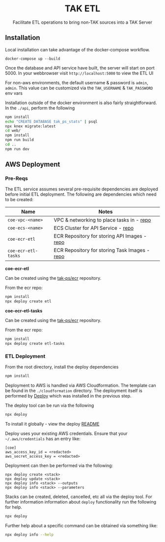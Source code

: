 <h1 align=center>TAK ETL</h1>

<p align=center>Facilitate ETL operations to bring non-TAK sources into a TAK Server</p>

## Installation

Local installation can take advantage of the docker-compose workflow.

```
docker-compose up --build
```

Once the database and API service have built, the server will start on port 5000.
In your webbrowser visit `http://localhost:5000` to view the ETL UI

For non-aws environments, the default username & password is `admin`, `admin`.
This value can be customized via the `TAK_USERNAME` & `TAK_PASSWORD` env vars

Installation outside of the docker environment is also fairly straightforward.
In the `./api`, perform the following

```sh
npm install
echo "CREATE DATABASE tak_ps_stats" | psql
npx knex migrate:latest
cd web/
npm install
npm run build
cd ..
npm run dev
```

## AWS Deployment

### Pre-Reqs

The ETL service assumes several pre-requisite dependencies are deployed before
initial ETL deployment.
The following are dependencies which need to be created:

| Name                  | Notes |
| --------------------- | ----- |
| `coe-vpc-<name>`      | VPC & networking to place tasks in - [repo](ttps://github.com/tak-ps/vpc) |
| `coe-ecs-<name>`      | ECS Cluster for API Service - [repo](ttps://github.com/tak-ps/ecs) |
| `coe-ecr-etl`         | ECR Repository for storing API Images - [repo](ttps://github.com/tak-ps/ecr)     |
| `coe-ecr-etl-tasks`   | ECR Repository for storing Task Images - [repo](ttps://github.com/tak-ps/ecr)  |

**coe-ecr-etl**

Can be created using the [tak-ps/ecr](https://github.com/tak-ps/ecr) repository.

From the ecr repo:
```sh
npm install
npx deploy create etl
```

**coe-ecr-etl-tasks**

Can be created using the [tak-ps/ecr](https://github.com/tak-ps/ecr) repository.

From the ecr repo:
```sh
npm install
npx deploy create etl-tasks
```

### ETL Deployment

From the root directory, install the deploy dependencies

```sh
npm install
```

Deployment to AWS is handled via AWS Cloudformation. The template can be found in the `./cloudformation`
directory. The deployment itself is performed by [Deploy](https://github.com/openaddresses/deploy) which
was installed in the previous step.

The deploy tool can be run via the following

```sh
npx deploy
```

To install it globally - view the deploy [README](https://github.com/openaddresses/deploy)

Deploy uses your existing AWS credentials. Ensure that your `~/.aws/credentials` has an entry like:

```
[coe]
aws_access_key_id = <redacted>
aws_secret_access_key = <redacted>
```

Deployment can then be performed via the following:

```
npx deploy create <stack>
npx deploy update <stack>
npx deploy info <stack> --outputs
npx deploy info <stack> --parameters
```

Stacks can be created, deleted, cancelled, etc all via the deploy tool. For further information
information about `deploy` functionality run the following for help.

```sh
npx deploy
```

Further help about a specific command can be obtained via something like:

```sh
npx deploy info --help
```

